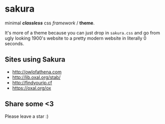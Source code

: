 # sakura

minimal ***classless*** css *framework* / **theme**.

It's more of a theme because you can just drop in `sakura.css` and go from ugly looking 1900's website to a pretty modern website in literally 0 seconds.

## Sites using Sakura

* http://owlofathena.com
* http://lib.oxal.org/stab/
* http://findyourip.cf
* https://oxal.org/ox

## Share some <3

Please leave a star :)
